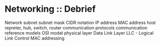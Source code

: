 # Networking :: Debrief

Network
subnet
subnet mask
CIDR notation
IP address
MAC address
host
repreter, hub, switch, router
communication protocols
communication reference models
OSI model
physical layer
Data Link Layer
  LLC - Logical Link Control
  MAC addressing
